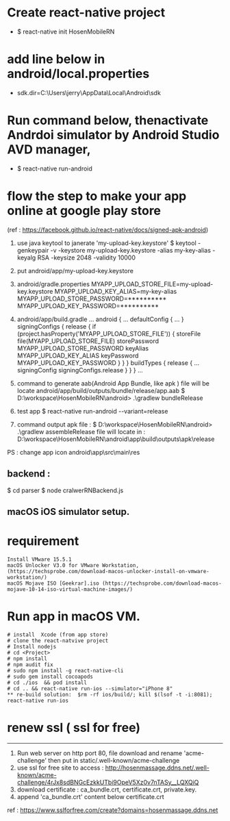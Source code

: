 # Create react-native project <HosenMobileRN>
- $ react-native init HosenMobileRN

# add line below in android/local.properties
 - sdk.dir=C\:\\Users\\jerry\\AppData\\Local\\Android\\sdk

# Run command below,  thenactivate Andrdoi simulator by Android Studio AVD manager, 
- $ react-native run-android

# flow the step to make your app online at google play store
(ref : https://facebook.github.io/react-native/docs/signed-apk-android)
1.  use java keytool to janerate 'my-upload-key.keystore'
$ keytool -genkeypair -v -keystore my-upload-key.keystore -alias my-key-alias -keyalg RSA -keysize 2048 -validity 10000
2. put  android/app/my-upload-key.keystore
2. android/gradle.properties
    MYAPP_UPLOAD_STORE_FILE=my-upload-key.keystore
    MYAPP_UPLOAD_KEY_ALIAS=my-key-alias
    MYAPP_UPLOAD_STORE_PASSWORD=**********
    MYAPP_UPLOAD_KEY_PASSWORD=**********

3. android/app/build.gradle
    ...
    android {
        ...
        defaultConfig { ... }
        signingConfigs {
            release {
                if (project.hasProperty('MYAPP_UPLOAD_STORE_FILE')) {
                    storeFile file(MYAPP_UPLOAD_STORE_FILE)
                    storePassword MYAPP_UPLOAD_STORE_PASSWORD
                    keyAlias MYAPP_UPLOAD_KEY_ALIAS
                    keyPassword MYAPP_UPLOAD_KEY_PASSWORD
                }
            }
        }
        buildTypes {
            release {
                ...
                signingConfig signingConfigs.release
            }
        }
    }
    ...
4. command to generate aab(Android App Bundle, like apk )
file will be locate  android/app/build/outputs/bundle/release/app.aab
$ D:\workspace\HosenMobileRN\android> .\gradlew bundleRelease

5. test app 
$ react-native run-android --variant=release

6. command output apk file :
$ D:\workspace\HosenMobileRN\android> .\gradlew assembleRelease
file will locate in : 
 D:\workspace\HosenMobileRN\android\app\build\outputs\apk\release

PS : change app icon 
android\app\src\main\res

backend : 
------------------------------------------------------
$ cd parser 
$ node cralwerRNBackend.js 

macOS iOS simulator setup.
------------------------------------------------------
# requirement 
    Install VMware 15.5.1 
    macOS Unlocker V3.0 for VMware Workstation, (https://techsprobe.com/download-macos-unlocker-install-on-vmware-workstation/)
    macOS Mojave ISO [Geekrar].iso (https://techsprobe.com/download-macos-mojave-10-14-iso-virtual-machine-images/)

# Run app in macOS VM.
    # install  Xcode (from app store)
    # clone the react-natvive project
    # Install nodejs
    # cd <Project>
    # npm install 
    # npm audit fix
    # sudo npm install -g react-native-cli
    # sudo gem install cocoapods 
    # cd ./ios  && pod install
    # cd .. && react-native run-ios --simulator="iPhone 8"
    ** re-build solution:  $rm -rf ios/build/; kill $(lsof -t -i:8081); react-native run-ios

# renew  ssl  ( ssl for free)
------------------------------------------------------
1. Run web server on http port 80, file download and rename 'acme-challenge' then put in static/.well-known/acme-challenge
2. use ssl for free site to access :   http://hosenmassage.ddns.net/.well-known/acme-challenge/4rJx8sdBNGcEzkkUTbi9OpeV5Xz0v7nTASy__LQXQiQ 
3. download certificate :  ca_bundle.crt, certificate.crt, private.key. 
4. append  'ca_bundle.crt' content below certificate.crt 

ref : 
https://www.sslforfree.com/create?domains=hosenmassage.ddns.net
